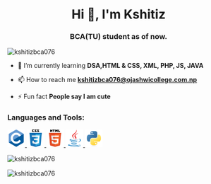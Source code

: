<h1 align="center">Hi 👋, I'm Kshitiz</h1>
<h3 align="center">BCA(TU) student as of now.</h3>

<p align="left"> <img src="https://komarev.com/ghpvc/?username=kshitizbca076&label=Profile%20views&color=0e75b6&style=flat" alt="kshitizbca076" /> </p>

- 🌱 I’m currently learning **DSA,HTML & CSS, XML, PHP, JS, JAVA**

- 📫 How to reach me **kshitizbca076@ojashwicollege.com.np**

- ⚡ Fun fact **People say I am cute**


<h3 align="left">Languages and Tools:</h3>
<p align="left"> <a href="https://www.cprogramming.com/" target="_blank"> <img src="https://raw.githubusercontent.com/devicons/devicon/master/icons/c/c-original.svg" alt="c" width="40" height="40"/> </a> <a href="https://www.w3schools.com/css/" target="_blank"> <img src="https://raw.githubusercontent.com/devicons/devicon/master/icons/css3/css3-original-wordmark.svg" alt="css3" width="40" height="40"/> </a> <a href="https://www.w3.org/html/" target="_blank"> <img src="https://raw.githubusercontent.com/devicons/devicon/master/icons/html5/html5-original-wordmark.svg" alt="html5" width="40" height="40"/> </a> <a href="https://www.java.com" target="_blank"> <img src="https://raw.githubusercontent.com/devicons/devicon/master/icons/java/java-original.svg" alt="java" width="40" height="40"/> </a> <a href="https://www.python.org" target="_blank"> <img src="https://raw.githubusercontent.com/devicons/devicon/master/icons/python/python-original.svg" alt="python" width="40" height="40"/> </a> </p>

<p><img align="center" src="https://github-readme-stats.vercel.app/api/top-langs?username=kshitizbca076&show_icons=true&locale=en&layout=compact" alt="kshitizbca076" /></p>

<p><img align="center" src="https://github-readme-streak-stats.herokuapp.com/?user=kshitizbca076&" alt="kshitizbca076" /></p>
